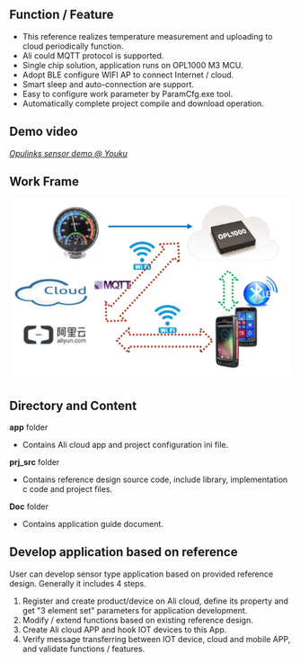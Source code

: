 ## Function / Feature
- This reference realizes temperature measurement and uploading to cloud periodically function. 
- Ali could MQTT protocol is supported.
- Single chip solution, application runs on OPL1000 M3 MCU.
- Adopt BLE configure WIFI AP to connect Internet / cloud. 
- Smart sleep and auto-connection are support. 
- Easy to configure work parameter by ParamCfg.exe tool. 
- Automatically complete project compile and download operation.  

## Demo video
[*Opulinks sensor demo @ Youku*](https://v.youku.com/v_show/id_XNDA4NjEyNTgxNg==.html?spm=a2h3j.8428770.3416059.1)

## Work Frame
![avatar](sensor_frame.PNG)

## Directory and Content 

**app** folder

- Contains Ali cloud app and project configuration ini file. 

**prj_src** folder

- Contains reference design source code, include library, implementation c code and project files. 

**Doc** folder

- Contains application guide document. 

## Develop application based on reference

User can develop sensor type application based on provided reference design. Generally it includes 4 steps.

1.  Register and create product/device on Ali cloud, define its property and get  "3 element set" parameters for application development. 
2.  Modify / extend functions based on existing reference design.
3.  Create Ali cloud APP and hook IOT devices to this App. 
4.  Verify message transferring  between IOT device, cloud and mobile APP, and validate functions / features.  

